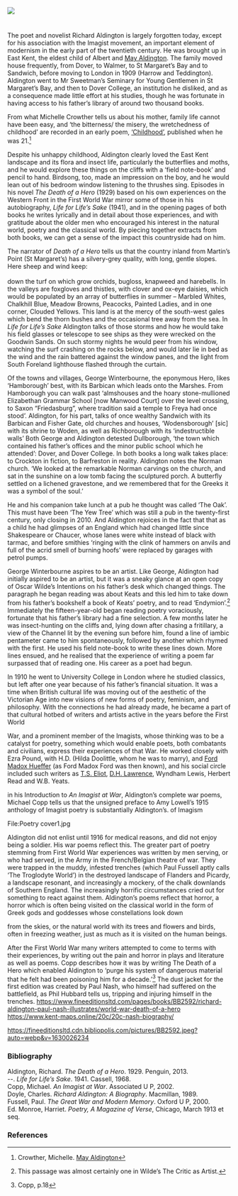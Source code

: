 <a href="https://www.kent-maps.online"><img src="https://kent-map.github.io/mdpress/juncture/ve-button.png"></a>
<param ve-config title="Richard Aldington (1892-1962)" author="Dr Diana Hirst" layout="vtl" banner="https://upload.wikimedia.org/wikipedia/commons/6/69/An_illustrated_and_descriptive_guide_to_the_great_railways_of_England_and_their_connections_with_the_Continent_%281885%29_%2814573960910%29.jpg" description="Diana Hirst traces the life and work of the author, Richard Aldington.">

<!-- Historical map layers -->
<param ve-map-layer active allmaps allmaps-id="6215fa6c47c47347" title="Bartholomew Kent 1904">

#

The poet and novelist Richard Aldington is largely forgotten today, except for his association with the Imagist movement, an important element of modernism in the early part of the twentieth century. He was brought up in East Kent, the eldest child of Albert and [May Aldington](/19c/19c-aldington-biography). The family moved house frequently, from Dover, to Walmer, to St Margaret’s Bay and to Sandwich, before moving to London in 1909 (Harrow and Teddington). Aldington went to Mr Sweetman’s Seminary for Young Gentlemen in St Margaret’s Bay, and then to Dover College, an institution he disliked, and as a consequence made little effort at his studies, though he was fortunate in having access to his father’s library of around two thousand books. 
<param ve-image url="https://upload.wikimedia.org/wikipedia/commons/f/f6/Dover_College_postcard.jpg" label="Dover College" attribution="Ebay, Public domain, via Wikimedia Commons">

From what Michelle Crowther tells us about his mother, family life cannot have been easy, and ‘the bitterness/ the misery, the wretchedness of childhood’ are recorded in an early poem, [‘Childhood’](https://www.poetrysoup.com/famous/poem/childhood_1336
), published when he was 21.[^ref1]

Despite his unhappy childhood, Aldington clearly loved the East Kent landscape and its flora and insect life, particularly the butterflies and moths, and he would explore these things on the cliffs with a ‘field note-book’ and pencil to hand. Birdsong, too, made an impression on the boy, and he would lean out of his bedroom window listening to the thrushes sing. Episodes in his novel _The Death of a Hero_ (1929) based on his own experiences on the Western Front in the First World War mirror some of those in his autobiography, _Life for Life’s Sake_ (1941), and in the opening pages of both books he writes lyrically and in detail about those experiences, and with gratitude about the older men who encouraged his interest in the natural world, poetry and the classical world. By piecing together extracts from both books, we can get a sense of the impact this countryside had on him.

The narrator of _Death of a Hero_ tells us that the country inland from Martin’s Point (St Margaret’s) has a silvery-grey quality, with long, gentle slopes. Here sheep and wind keep:
<br><br>
down the turf on which grow orchids, bugloss, knapweed and harebells. In the valleys are foxgloves and thistles, with clover and ox-eye daisies, which would be populated by an array of butterflies in summer – Marbled Whites, Chalkhill Blue, Meadow Browns, Peacocks, Painted Ladies, and in one corner, Clouded Yellows. This land is at the mercy of the south-west gales which bend the thorn bushes and the occasional tree away from the sea. In _Life for Life’s Sake_ Aldington talks of those storms and how he would take his field glasses or telescope to see ships as they were wrecked on the Goodwin Sands. On such stormy nights he would peer from his window, watching the surf crashing on the rocks below, and would later lie in bed as the wind and the rain battered against the window panes, and the light from South Foreland lighthouse flashed through the curtain.

Of the towns and villages, George Winterbourne, the eponymous Hero, likes ‘Hamborough’ best, with its Barbican which leads onto the Marshes. From Hamborough you can walk past ‘almshouses and the hoary stone-mullioned Elizabethan Grammar School [now Manwood Court] over the level crossing, to Saxon “Friedasburg”, where tradition said a temple to Freya had once stood’. Aldington, for his part, talks of once wealthy Sandwich with its Barbican and Fisher Gate, old churches and houses, ‘Wodensborough’ [sic] with its shrine to Woden, as well as Richborough with its ‘indestructible walls’ Both George and Aldington detested Dullborough, ‘the town which contained his father’s offices and the minor public school which he attended’: Dover, and Dover College. In both books a long walk takes place: to Crockton in fiction, to Barfreston in reality. Aldington notes the Norman church. ‘We looked at the remarkable Norman carvings on the church, and sat in the sunshine on a low tomb facing the sculptured porch. A butterfly settled on a lichened gravestone, and we remembered that for the Greeks it was a symbol of the soul.’ 
<param ve-image url="https://commons.wikimedia.org/wiki/File:Barfrestone_church,_the_south_doorway_-_geograph.org.uk_-_2166522.jpg" label=Barfrestone Church, the South Doorway" attribution="David Smith, ia Wikimedia Commons" license="CC BY-SA 2.0">

He and his companion take lunch at a pub he thought was called ‘The Oak’. This must have been ‘The Yew Tree’ which was still a pub in the twenty-first century, only closing in 2010. And Aldington rejoices in the fact that that as a child he had glimpses of an England which had changed little since Shakespeare or Chaucer, whose lanes were white instead of black with tarmac, and before smithies ‘ringing with the clink of hammers on anvils and full of the acrid smell of burning hoofs’ were replaced by garages with petrol pumps.
<param ve-image url="https://commons.wikimedia.org/wiki/File:The_Yew_Tree_at_Barfrestone._-_geograph.org.uk_-_315234.jpg" label="The Yew Tree at Barfrestone" attribution="Nick Smith" license="CC BY-SA 2.0">

George Winterbourne aspires to be an artist. Like George, Aldington had initially aspired to be an artist, but it was a sneaky glance at an open copy of Oscar Wilde’s Intentions on his father’s desk which changed things. The paragraph he began reading was about Keats and this led him to take down from his father’s bookshelf a book of Keats’ poetry, and to read ‘Endymion’.[^ref2] Immediately the fifteen-year-old began reading poetry voraciously, fortunate that his father’s library had a fine selection. A few months later he was insect-hunting on the cliffs and, lying down after chasing a fritillary, a view of the Channel lit by the evening sun before him, found a line of iambic pentameter came to him spontaneously, followed by another which rhymed with the first. He used his field note-book to write these lines down. More lines ensued, and he realised that the experience of writing a poem far surpassed that of reading one. His career as a poet had begun. <param ve-image url="https://commons.wikimedia.org/wiki/File:Dark_Green_Fritillary_%289326548984%29.jpg" label="Dark Green Fritillary" attribution="Johan Hansson from Gävle, Sweden, via Wikimedia Commons" license="CC BY 2.0">

In 1910 he went to University College in London where he studied classics, but left after one year because of his father’s financial situation. It was a time when British cultural life was moving out of the aesthetic of the Victorian Age into new visions of new forms of poetry, feminism, and philosophy. With the connections he had already made, he became a part of that cultural hotbed of writers and artists active in the years before the First World

War, and a prominent member of the Imagists, whose thinking was to be a catalyst for poetry, something which would enable poets, both combatants and civilians, express their experiences of that War. He worked closely with Ezra Pound, with H.D. (Hilda Doolittle, whom he was to marry), and [Ford Madox Hueffer](/20c/20c-fordmadoxford-biography/) (as Ford Madox Ford was then known), and his social circle included such writers as [T.S. Eliot](/20c/20c-eliot-biography), [D.H. Lawrence](/20c/20c-lawrence-biography), Wyndham Lewis, Herbert Read and W.B. Yeats. 
<param ve-image url="https://commons.wikimedia.org/wiki/File:Hilda_Doolittle.jpg" label="Hilda Doolittle" attribution="Man Ray, Public domain, via Wikimedia Commons">

in his Introduction to _An Imagist at War_, Aldington’s complete war poems, Michael Copp tells us that the unsigned preface to Amy Lowell’s 1915 anthology of Imagist poetry is substantially Aldington’s. of Imagism

File:Poetry cover1.jpg

Aldington did not enlist until 1916 for medical reasons, and did not enjoy being a soldier. His war poems reflect this. The greater part of poetry stemming from First World War experiences was written by men serving, or who had served, in the Army in the French/Belgian theatre of war. They were trapped in the muddy, infested trenches (which Paul Fussell aptly calls ‘The Troglodyte World’) in the destroyed landscape of Flanders and Picardy, a landscape resonant, and increasingly a mockery, of the chalk downlands of Southern England. The increasingly horrific circumstances cried out for something to react against them. Aldington’s poems reflect that horror, a horror which is often being visited on the classical world in the form of Greek gods and goddesses whose constellations look down

from the skies, or the natural world with its trees and flowers and birds, often in freezing weather, just as much as it is visited on the human beings.

After the First World War many writers attempted to come to terms with their experiences, by writing out the pain and horror in plays and literature as well as poems. Copp describes how it was by writing The Death of a Hero which enabled Aldington to ‘purge his system of dangerous material that he felt had been poisoning him for a decade.’[^ref3] The dust jacket for the first edition was created by Paul Nash, who himself had suffered on the battlefield, as Phil Hubbard tells us, tripping and injuring himself in the trenches. 
https://www.fineeditionsltd.com/pages/books/BB2592/richard-aldington-paul-nash-illustrates/world-war-death-of-a-hero https://www.kent-maps.online/20c/20c-nash-biography/

https://fineeditionsltd.cdn.bibliopolis.com/pictures/BB2592.jpeg?auto=webp&v=1630026234

### Bibliography

Aldington, Richard. _The Death of a Hero_. 1929. Penguin, 2013.   
--. _Life for Life’s Sake_. 1941. Cassell, 1968.   
Copp, Michael. _An Imagist at War_. Associated U P, 2002.   
Doyle, Charles. _Richard Aldington: A Biography_. Macmillan, 1989.   
Fussell, Paul. _The Great War and Modern Memory_. Oxford U P, 2000.   
Ed. Monroe, Harriet. _Poetry, A Magazine of Verse_, Chicago, March 1913 et seq.

### References

[^ref1]: Crowther, Michelle. [May Aldington](https://www.kent-maps.online/19c/19c-aldington-biography/)
[^ref2]: This passage was almost certainly one in Wilde’s The Critic as Artist.
[^ref3]: Copp, p.18


